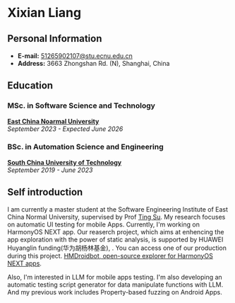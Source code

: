 <header>

<!--
  <<< Author notes: Course header >>>
  Include a 1280×640 image, course title in sentence case, and a concise description in emphasis.
  In your repository settings: enable template repository, add your 1280×640 social image, auto delete head branches.
  Add your open source license, GitHub uses MIT license.
-->


</header>

<!--
  <<< Author notes: Step 4 >>>
  Start this step by acknowledging the previous step.
  Define terms and link to docs.github.com.
  Historic note: previous version checked the file path. Previous version checked the front matter formatting.
-->

# Xixian Liang


## **Personal Information**
- **E-mail:** 51265902107@stu.ecnu.edu.cn
- **Address:** 3663 Zhongshan Rd. (N), Shanghai, China


## **Education**
### MSc. in Software Science and Technology
**[East China Noarmal University](https://english.ecnu.edu.cn/)**  
*September 2023 - Expected June 2026*


### BSc. in Automation Science and Engineering
**[South China University of Technology](https://www.scut.edu.cn/en/)**  
*September 2019 - June 2023*


## **Self introduction**
I am currently a master student at the Software Engineering Institute of East China Normal University, supervised by Prof [Ting Su](https://tingsu.github.io/). 
My research focuses on automatic UI testing for mobile Apps. Currently, I'm working on HarmonyOS NEXT app. Our reaserch project, which aims at enhencing the app exploration with the power of static analysis, is supported by HUAWEI Huyanglin funding(华为胡杨林基金), . You can access one of our production during this project. [HMDroidbot, open-source explorer for HarmonyOS NEXT apps](https://github.com/XixianLiang/HMDroidbot). 

Also, I'm interested in LLM for mobile apps testing. I'm also developing an automatic testing script generator for data manipulate functions with LLM. And my previous work includes Property-based fuzzing on Android Apps.


<footer>

<!--
  <<< Author notes: Footer >>>
  Add a link to get support, GitHub status page, code of conduct, license link.
-->

</footer>
